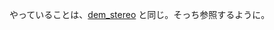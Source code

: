 やっていることは、[dem_stereo](https://github.com/oshima-yoppi/object-detection-by-SNN/blob/main/dem_stereo/README.md) と同じ。そっち参照するように。